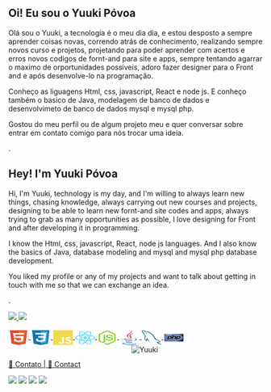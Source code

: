 ## Oi! Eu sou o Yuuki Póvoa  

 Olá sou o Yuuki, a tecnologia é o meu dia dia, e estou desposto a sempre aprender coisas novas, correndo atrás de conhecimento, realizando sempre novos curso e projetos, projetando para poder aprender com acertos e erros novos codigos de fornt-and para site e apps, sempre tentando agarrar o maximo de orportunidades possiveis, adoro fazer designer para o Front and e após desenvolve-lo na programação. 
 
Conheço as liguagens Html, css, javascript, React e node js. E conheço também o basico de Java, modelagem de banco de dados e desenvolvimeto de banco de dados mysql e mysql php. 

Gostou do meu perfil ou de algum projeto meu e quer conversar sobre entrar em contato comigo para nós trocar uma ideia.

.

## Hey! I'm Yuuki Póvoa

Hi, I'm Yuuki, technology is my day, and I'm willing to always learn new things, chasing knowledge, always carrying out new courses and projects, designing to be able to learn new fornt-and site codes and apps, always trying to grab as many opportunities as possible, I love designing for Front and after developing it in programming.

I know the Html, css, javascript, React, node js languages. And I also know the basics of Java, database modeling and mysql and mysql php database development.

You liked my profile or any of my projects and want to talk about getting in touch with me so that we can exchange an idea.

.

 <div>
  <a href="https://github.com/YuukiPovoa">
  <img height="215em" src="https://github-readme-stats.vercel.app/api?username=yuukipovoa&show_icons=true&theme=dark&include_all_commits=true&count_private=true"/>
  <img height="215em" src="https://github-readme-stats.vercel.app/api/top-langs/?username=yuukipovoa&layout=compact&langs_count=7&theme=dark"/>
</div>
 
<div style="display: inline_block"><br>
 <img align="center" alt="Yuuki-HTML" height="30" width="40" src="https://raw.githubusercontent.com/devicons/devicon/master/icons/html5/html5-original.svg">
 <img align="center" alt="Yuuki-CSS" height="30" width="40" src="https://raw.githubusercontent.com/devicons/devicon/master/icons/css3/css3-original.svg">
 <img align="center" alt="Yuuki-Js" height="30" width="40" src="https://raw.githubusercontent.com/devicons/devicon/master/icons/javascript/javascript-plain.svg">
 <img align="center" alt="Yuuki-React" height="30" width="40" src="https://raw.githubusercontent.com/devicons/devicon/master/icons/react/react-original.svg">
 <img align="center" alt="Yuuki-node-js" height="30" width="40" src="https://raw.githubusercontent.com/devicons/devicon/master/icons/nodejs/nodejs-original.svg">
 <img align="center" alt="Yuuki-java" height="30" width="40" src="https://raw.githubusercontent.com/devicons/devicon/master/icons/java/java-original.svg">
 <img align="center" alt="Yuuki-mysql" height="30" width="40" src="https://raw.githubusercontent.com/devicons/devicon/master/icons//mysql/mysql-original.svg">
 <img align="center" alt="Yuuki-php" height="30" width="40" src="https://raw.githubusercontent.com/devicons/devicon/master/icons/php/php-original.svg">
 <img align="right" alt="Yuuki" height="180" width="260" src="https://giffiles.alphacoders.com/147/14732.gif">
</div>
  
##
 
📱 Contato | 📱 Contact    
 
<div> 
 <a href="https://www.linkedin.com/in/yuukimolinapovoa/i" target="_blank"><img src="https://img.shields.io/badge/-LinkedIn-%230077B5?style=for-the-badge&logo=linkedin&logoColor=white" target="_blank"></a> 
  <a href="https://www.instagram.com/yuukipovoa23/" target="_blank"><img src="https://img.shields.io/badge/Instagram-E4405F?style=for-the-badge&logo=instagram&logoColor=white" target="_blank"></a>
  <a href = "mailto:contato@yuukimolinapovoa2003"><img src="https://img.shields.io/badge/Gmail-D14836?style=for-the-badge&logo=gmail&logoColor=white" target="_blank"></a> 
 <a href="https://discord.gg/6MwHcKWJag" target="_blank"><img src="https://img.shields.io/badge/Discord-7289DA?style=for-the-badge&logo=discord&logoColor=white" target="_blank"></a> 
</div>
